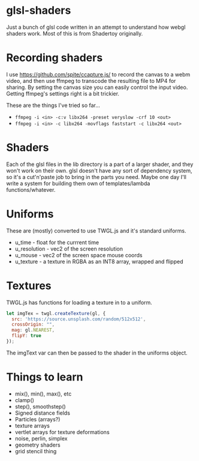 # glsl-shaders

Just a bunch of glsl code written in an attempt to understand how webgl shaders work. Most of this is from Shadertoy originally.

# Recording shaders

I use https://github.com/spite/ccapture.js/ to record the canvas to a webm video, and then use ffmpeg to transcode the resulting file to MP4 for sharing. By setting the canvas size you can easily control the input video. Getting ffmpeg's settings right is a bit trickier.

These are the things I've tried so far...

* `ffmpeg -i <in> -c:v libx264 -preset veryslow -crf 10 <out>`
* `ffmpeg -i <in> -c libx264 -movflags faststart -c libx264 <out>`

# Shaders

Each of the glsl files in the lib directory is a part of a larger shader, and they won't work on their own. glsl doesn't have any sort of dependency system, so it's a cut'n'paste job to bring in the parts you need. Maybe one day I'll write a system for building them own of templates/lambda functions/whatever.

# Uniforms

These are (mostly) converted to use TWGL.js and it's standard uniforms.

* u_time - float for the currrent time
* u_resolution - vec2 of the screen resolution
* u_mouse - vec2 of the screen space mouse coords
* u_texture - a texture in RGBA as an INT8 array, wrapped and flipped

# Textures

TWGL.js has functions for loading a texture in to a uniform.

```javascript
let imgTex = twgl.createTexture(gl, {
  src: 'https://source.unsplash.com/random/512x512',
  crossOrigin: "",
  mag: gl.NEAREST,
  flipY: true
});
```

The imgText var can then be passed to the shader in the uniforms object. 

# Things to learn

* mix(), min(), max(), etc
* clamp()
* step(), smoothstep()
* Signed distance fields
* Particles (arrays?)
* texture arrays
* vertlet arrays for texture deformations
* noise, perlin, simplex
* geometry shaders
* grid stencil thing
